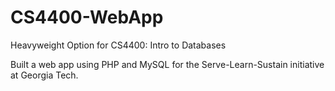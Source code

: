 # CS4400-WebApp
Heavyweight Option for CS4400: Intro to Databases

Built a web app using PHP and MySQL for the Serve-Learn-Sustain initiative at Georgia Tech.
